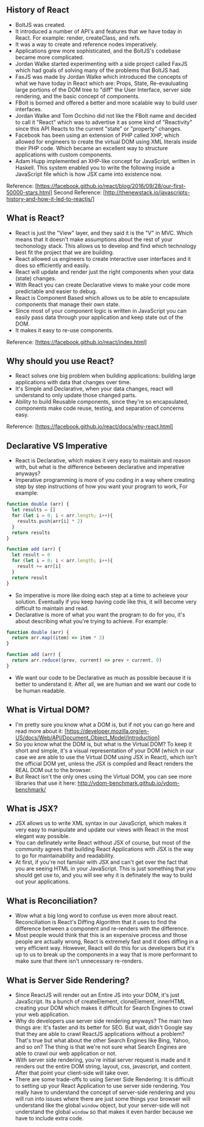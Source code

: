 ## History of React
- BoltJS was created.
- It introduced a number of API's and features that we have today in React. For example: render, createClass, and refs.
- It was a way to create and reference nodes imperatively.
- Applications grew more sophisticated, and the BoltJS's codebase became more complicated.
- Jordan Walke started experimenting with a side project called FaxJS which had goals of solving many of the problems that BoltJS had.
- FaxJS was made by Jordan Walke which introduced the concepts of what we have today in React which are: Props, State, Re-evauluating large portions of the DOM tree to "diff" the User Interface, server side rendering, and the basic concept of components.
- FBolt is borned and offered a better and more scalable way to build user interfaces.
- Jordan Walke and Tom Occhino did not like the FBolt name and decided to call it "React" which was to advertise it as some kind of "Reactivity" since this API Reacts to the current "state" or "property" changes.
- Facebook has been using an extension of PHP called XHP, which allowed for engineers to create the virtual DOM using XML literals inside their PHP code. Which became an excellent way to structure applications with custom components.
- Adam Hupp implemented an XHP-like concept for JavaScript, written in Haskell. This system enabled you to write the following inside a JavaScript file which is how JSX came into existence now.

Reference: [https://facebook.github.io/react/blog/2016/09/28/our-first-50000-stars.html]
Second Reference: [http://thenewstack.io/javascripts-history-and-how-it-led-to-reactjs/]

## What is React?
- React is just the "View" layer, and they said it is the "V" in MVC. Which means that it doesn't make assumptions about the rest of your techonology stack. This allows us to develop and find which technology best fit the project that we are building.
- React allowed us engineers to create interactive user interfaces and it does so efficiently and easily.
- React will update and render just the right components when your data (state) changes.
- With React you can create Declarative views to make your code more predictable and easier to debug.
- React is Component Based which allows us to be able to encapsulate components that manage their own state.
- Since most of your component logic is written in JavaScript you can easily pass data through your application and keep state out of the DOM.
- It makes it easy to re-use components.

Reference: [https://facebook.github.io/react/index.html]

## Why should you use React?
- React solves one big problem when building applications: building large applications with data that changes over time.
- It's Simple and Declarative, when your data changes, react will understand to only update those changed parts. 
- Ability to build Reusable components, since they're so encapsulated, components make code reuse, testing, and separation of concerns easy.

Reference: [https://facebook.github.io/react/docs/why-react.html]

## Declarative VS Imperative
- React is Declarative, which makes it very easy to maintain and reason with, but what is the difference between declarative and imperative anyways?
- Imperative programming is more of you coding in a way where creating step by step instructions of how you want your program to work, For example:
```js
function double (arr) {
  let results = []
  for (let i = 0; i < arr.length; i++){
    results.push(arr[i] * 2)
  }
  return results
}
```
```js
function add (arr) {
  let result = 0
  for (let i = 0; i < arr.length; i++){
    result += arr[i]
  }
  return result
}
```
- So imperative is more like doing each step at a time to acheieve your solution. Eventually if you keep having code like this, it will become very difficult to maintain and read.
- Declarative is more of what you want the program to do for you, it's about describing what you're trying to achieve. For example:
```js
function double (arr) {
  return arr.map((item) => item * 2)
}
```
```js
function add (arr) {
  return arr.reduce((prev, current) => prev + current, 0)
}
```
- We want our code to be Declarative as much as possible because it is better to understand it. After all, we are human and we want our code to be human readable.

## What is Virtual DOM?
- I'm pretty sure you know what a DOM is, but if not you can go here and read more about it: [https://developer.mozilla.org/en-US/docs/Web/API/Document_Object_Model/Introduction]
- So you know what the DOM is, but what is the Virtual DOM? To keep it short and simple, it's a visual representation of your DOM (which in our case we are able to use the Virtual DOM using JSX in React), which isn't the official DOM yet, unless the JSX is compiled and React renders the REAL DOM out to the browser.
- But React isn't the only ones using the Virtual DOM, you can see more libraries that use it here: http://vdom-benchmark.github.io/vdom-benchmark/

## What is JSX?
- JSX allows us to write XML syntax in our JavaScript, which makes it very easy to manipulate and update our views with React in the most elegant way possible.
- You can definately write React without JSX of course, but most of the community agrees that building React Applications with JSX is the way to go for maintainability and readability.
- At first, if you're not familair with JSX and can't get over the fact that you are seeing HTML in your JavaScript. This is just something that you should get use to, and you will see why it is definately the way to build out your applications.

## What is Reconciliation?
- Wow what a big long word to confuse us even more about react. Reconciliation is React's Diffing Algorithm that it uses to find the difference between a component and re-renders with the difference.
- Most people would think that this is an expensive process and those people are actually wrong, React is extremely fast and it does diffing in a very efficient way. However, React will do this for us developers but it's up to us to break up the components in a way that is more performant to make sure that there isn't unnecessary re-renders.

## What is Server Side Rendering?
- Since ReactJS will render out an Entire JS into your DOM, it's just JavaScript. Its a bunch of createElement, cloneElement, innerHTML creating your DOM which makes it difficult for Search Engines to crawl your web application. 
- Why do developers use server side rendering anyways? The main two things are: It's faster and its better for SEO. But wait, didn't Google say that they are able to crawl ReactJS applications without a problem? That's true but what about the other Search Engines like Bing, Yahoo, and so on? The thing is that we're not sure what Search Engines are able to crawl our web application or not.
- With server side rendering, you're initial server request is made and it renders out the entire DOM string, layout, css, javascript, and content. After that point your client-side will take over.
- There are some trade-offs to using Server Side Rendering: It is difficult to setting up your React Application to use server side rendering. You really have to understand the concept of server-side rendering and you will run into issues where there are just some things your browser will understand like the global `window` object, but your server-side will not understand the global `window` so that makes it even harder because we have to include extra code.
